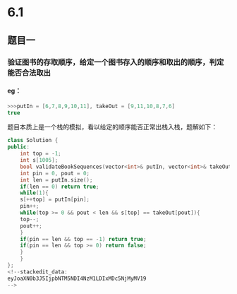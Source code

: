 # 6.1
## 题目一
### 验证图书的存取顺序，给定一个图书存入的顺序和取出的顺序，判定能否合法取出
#### eg：
```c++
>>>putIn = [6,7,8,9,10,11], takeOut = [9,11,10,8,7,6]
true
```
题目本质上是一个栈的模拟，看以给定的顺序能否正常出栈入栈，题解如下：
```c++
class Solution {
public:
	int top = -1;
	int s[1005];
	bool validateBookSequences(vector<int>& putIn, vector<int>& takeOut) {
	int pin = 0, pout = 0;
	int len = putIn.size();
	if(len == 0) return true;
	while(1){
	s[++top] = putIn[pin];
	pin++;
	while(top >= 0 && pout < len && s[top] == takeOut[pout]){
	top--;
	pout++;
	}
	if(pin == len && top == -1) return true;
	if(pin == len && top >= 0) return false;
	}
	}
};
<!--stackedit_data:
eyJoaXN0b3J5IjpbNTM5NDI4NzM1LDIxMDc5NjMyMV19
-->